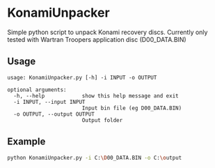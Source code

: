 # KonamiUnpacker

Simple python script to unpack Konami recovery discs.
Currently only tested with Wartran Troopers application disc (D00_DATA.BIN)

## Usage
```
usage: KonamiUnpacker.py [-h] -i INPUT -o OUTPUT

optional arguments:
  -h, --help            show this help message and exit
  -i INPUT, --input INPUT
                        Input bin file (eg D00_DATA.BIN)
  -o OUTPUT, --output OUTPUT
                        Output folder
```

## Example
```bash
python KonamiUnpacker.py -i C:\D00_DATA.BIN -o C:\output
```